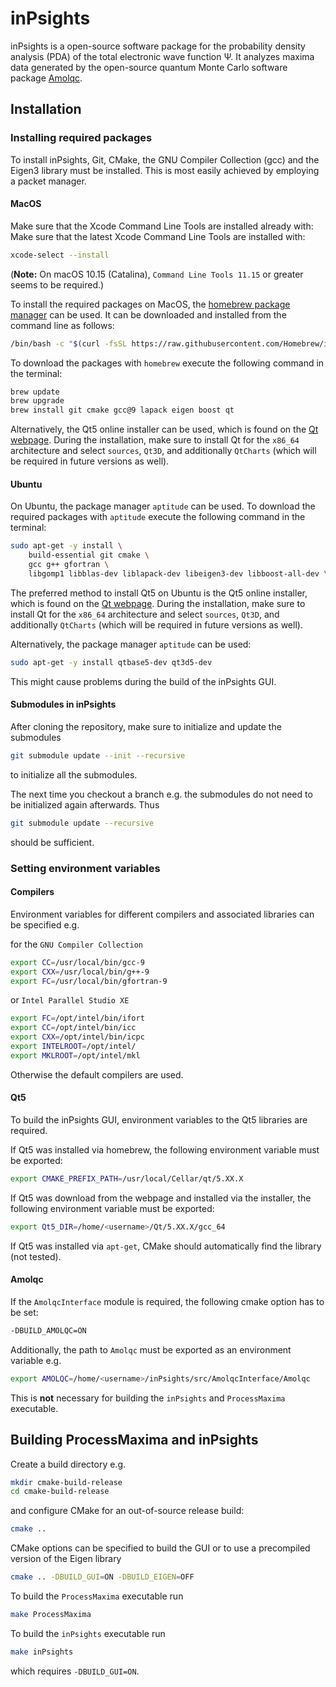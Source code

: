 # inPsights
inPsights is a open-source software package for the probability density analysis (PDA) of the total electronic wave function Ψ.
It analyzes maxima data generated by the open-source quantum Monte Carlo software package [Amolqc](https://github.com/luechow-group/Amolqc).

## Installation
### Installing required packages
To install inPsights, Git, CMake, the GNU Compiler Collection (gcc) and the Eigen3 library must be installed. This is most easily achieved by employing a packet manager.

#### MacOS
Make sure that the Xcode Command Line Tools are installed already with: 
Make sure that the latest Xcode Command Line Tools are installed with: 
```bash
xcode-select --install
```
(**Note:** On macOS 10.15 (Catalina), `Command Line Tools 11.15` or greater seems to be required.)


To install the required packages on MacOS, the [homebrew package manager](https://brew.sh) can be used. 
It can be downloaded and installed from the command line as follows:
```bash
/bin/bash -c "$(curl -fsSL https://raw.githubusercontent.com/Homebrew/install/master/install.sh)"
```
To download the packages with `homebrew` execute the following command in the terminal:
```bash
brew update
brew upgrade
brew install git cmake gcc@9 lapack eigen boost qt
```

Alternatively, the Qt5 online installer can be used, which is found on the [Qt webpage](https://www.qt.io/download).
During the installation, make sure to install Qt for the `x86_64` architecture and select `sources`, `Qt3D`, and additionally `QtCharts` (which will be required in future versions as well).


#### Ubuntu
On Ubuntu, the package manager `aptitude` can be used.
To download the required packages with `aptitude` execute the following command in the terminal:
```bash
sudo apt-get -y install \
    build-essential git cmake \
    gcc g++ gfortran \
    libgomp1 libblas-dev liblapack-dev libeigen3-dev libboost-all-dev \ 
```

The preferred method to install Qt5 on Ubuntu is the Qt5 online installer, which is found on the [Qt webpage](https://www.qt.io/download).
During the installation, make sure to install Qt for the `x86_64` architecture and select `sources`, `Qt3D`, and additionally `QtCharts` (which will be required in future versions as well).

Alternatively, the package manager `aptitude` can be used:
```bash
sudo apt-get -y install qtbase5-dev qt3d5-dev 
```
This might cause problems during the build of the inPsights GUI.

#### Submodules in inPsights
After cloning the repository, make sure to initialize and update the submodules
```bash
git submodule update --init --recursive
```
to initialize all the submodules.

The next time you checkout a branch e.g. the submodules do not need to be initialized again afterwards. Thus
```bash
git submodule update --recursive
```
should be sufficient.

### Setting environment variables

#### Compilers
Environment variables for different compilers and associated libraries can be specified e.g. 

for the `GNU Compiler Collection`
```bash
export CC=/usr/local/bin/gcc-9
export CXX=/usr/local/bin/g++-9
export FC=/usr/local/bin/gfortran-9
```
or `Intel Parallel Studio XE`
```bash
export FC=/opt/intel/bin/ifort
export CC=/opt/intel/bin/icc
export CXX=/opt/intel/bin/icpc
export INTELROOT=/opt/intel/
export MKLROOT=/opt/intel/mkl
```
Otherwise the default compilers are used.

#### Qt5
To build the inPsights GUI, environment variables to the Qt5 libraries are required.

If Qt5 was installed via homebrew, the following environment variable must be exported:

```bash
export CMAKE_PREFIX_PATH=/usr/local/Cellar/qt/5.XX.X
```

If Qt5 was download from the webpage and installed via the installer, the following environment variable must be exported:
```bash
export Qt5_DIR=/home/<username>/Qt/5.XX.X/gcc_64
```

If Qt5 was installed via `apt-get`, CMake should automatically find the library (not tested).

#### Amolqc
If the `AmolqcInterface` module is required, the following cmake option has to be set:
```bash
-DBUILD_AMOLQC=ON
```
Additionally, the path to `Amolqc` must be exported as an environment variable e.g.
```bash
export AMOLQC=/home/<username>/inPsights/src/AmolqcInterface/Amolqc
```
This is **not** necessary for building the `inPsights` and `ProcessMaxima` executable.

## Building ProcessMaxima and inPsights

Create a build directory e.g.
```bash
mkdir cmake-build-release
cd cmake-build-release
```
and configure CMake for an out-of-source release build:
```bash
cmake ..
```
CMake options can be specified to build the GUI or to use a precompiled version of the Eigen library
```bash
cmake .. -DBUILD_GUI=ON -DBUILD_EIGEN=OFF
```

To build the `ProcessMaxima` executable run
```bash
make ProcessMaxima
```
To build the `inPsights` executable run
```bash
make inPsights
```
which requires `-DBUILD_GUI=ON`.

